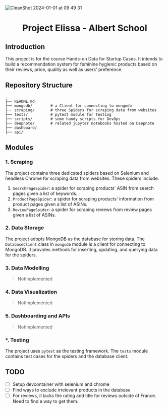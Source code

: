 ![CleanShot 2024-01-01 at 09 49 31](https://github.com/mintyfrankie/project-elissa/assets/77310871/b0a7f22d-da23-4b3b-84e2-419fc4b2d1ec)

<h1 align='center'> Project Elissa - Albert School </h1>

## Introduction

This project is for the course Hands-on Data for Startup Cases. It intends to build a recommendation system for feminine hygienic products based on their reviews, price, quality as well as users' preference. 

## Repository Structure

```
.
├── README.md
├── mongodb/        # a Client for connecting to mongodb
├── scraping/       # three Spiders for scraping data from websites
├── tests/          # pytest module for testing
├── scripts/        # some handy scripts for DevOps
├── deepnote/       # related jupyter notebooks hosted on Deepnote
├── dashboard/
├── api/
```

## Modules

### 1. Scraping

The project contains three dedicated spiders based on Selenium and headless Chrome for scraping data from websites. These spiders include:

1. `SearchPageSpider`: a spider for scraping products' ASIN from search pages given a list of keywords.
2. `ProductPageSpider`: a spider for scraping products' information from product pages given a list of ASINs.
3. `ReviewPageSpider`: a spider for scraping reviews from review pages given a list of ASINs.

### 2. Data Storage

The project adopts MongoDB as the database for storing data. The `DatabaseClient` class in `mongodb` module is a client for connecting to MongoDB. It provides methods for inserting, updating, and querying data for the spiders.

### 3. Data Modelling

> NotImplemented

### 4. Data Visualization

> NotImplemented

### 5. Dashboarding and APIs

> NotImplemented

### \*. Testing

The project uses `pytest` as the testing framework. The `tests` module contains test cases for the spiders and the database client.

## TODO

- [ ] Setup devcontainer with selenium and chrome
- [ ] Find ways to exclude irrelevant products in the database
- [ ] For reviews, it lacks the rating and title for reviews outside of France. Need to find a way to get them.
